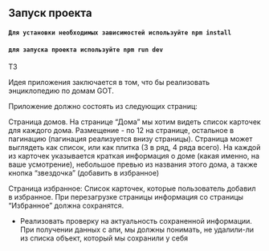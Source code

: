 ## Запуск проекта


#### `Для установки необходимых зависимостей используйте npm install`
#### `для запуска проекта используйте npm run dev`

ТЗ

Идея приложения заключается в том, что бы реализовать энциклопедию по домам GOT. 

Приложение должно состоять из следующих страниц: 

Страница домов. На странице “Дома” мы хотим видеть список карточек для каждого дома. Размещение - по 12 на странице, остальное в пагинацию (пагинация реализуется внизу страницы). 
Страница может выглядеть как список, или как плитка (3 в ряд, 4 ряда всего).
На каждой из карточек указывается краткая информация о доме (какая именно, на ваше усмотрение), небольшое превью из названия этого дома, а также кнопка “звездочка” (добавить в избранное)

Страница избранное: Список карточек, которые пользователь добавил в избранное. При перезагрузке страницы информация со страницы “Избранное” должна сохранятся. 

* Реализовать проверку на актуальность сохраненной информации. При получении данных с апи, мы должны понимать, не удалили-ли из списка объект, который мы сохранили у себя
